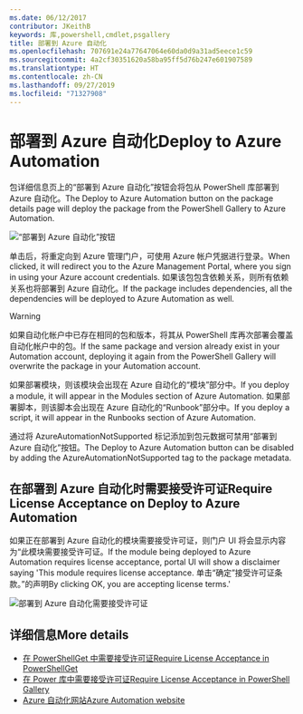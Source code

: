 ```yaml
---
ms.date: 06/12/2017
contributor: JKeithB
keywords: 库,powershell,cmdlet,psgallery
title: 部署到 Azure 自动化
ms.openlocfilehash: 707691e24a77647064e60da0d9a31ad5eece1c59
ms.sourcegitcommit: 4a2cf30351620a58ba95ff5d76b247e601907589
ms.translationtype: HT
ms.contentlocale: zh-CN
ms.lasthandoff: 09/27/2019
ms.locfileid: "71327908"
---
```

# <a name="deploy-to-azure-automation"></a><span data-ttu-id="2f6c5-103">部署到 Azure 自动化</span><span class="sxs-lookup"><span data-stu-id="2f6c5-103">Deploy to Azure Automation</span></span>

<span data-ttu-id="2f6c5-104">包详细信息页上的“部署到 Azure 自动化”按钮会将包从 PowerShell 库部署到 Azure 自动化。</span><span class="sxs-lookup"><span data-stu-id="2f6c5-104">The Deploy to Azure Automation button on the package details page will deploy the package from the PowerShell Gallery to Azure Automation.</span></span>

![“部署到 Azure 自动化”按钮](../../Images/DeployToAzureAutomationButton.png)

<span data-ttu-id="2f6c5-106">单击后，将重定向到 Azure 管理门户，可使用 Azure 帐户凭据进行登录。</span><span class="sxs-lookup"><span data-stu-id="2f6c5-106">When clicked, it will redirect you to the Azure Management Portal, where you sign in using your Azure account credentials.</span></span>
<span data-ttu-id="2f6c5-107">如果该包包含依赖关系，则所有依赖关系也将部署到 Azure 自动化。</span><span class="sxs-lookup"><span data-stu-id="2f6c5-107">If the package includes dependencies, all the dependencies will be deployed to Azure Automation as well.</span></span>

> [!WARNING]
> <span data-ttu-id="2f6c5-108">如果自动化帐户中已存在相同的包和版本，将其从 PowerShell 库再次部署会覆盖自动化帐户中的包。</span><span class="sxs-lookup"><span data-stu-id="2f6c5-108">If the same package and version already exist in your Automation account, deploying it again from the PowerShell Gallery will overwrite the package in your Automation account.</span></span>

<span data-ttu-id="2f6c5-109">如果部署模块，则该模块会出现在 Azure 自动化的“模块”部分中。</span><span class="sxs-lookup"><span data-stu-id="2f6c5-109">If you deploy a module, it will appear in the Modules section of Azure Automation.</span></span>  <span data-ttu-id="2f6c5-110">如果部署脚本，则该脚本会出现在 Azure 自动化的“Runbook”部分中。</span><span class="sxs-lookup"><span data-stu-id="2f6c5-110">If you deploy a script, it will appear in the Runbooks section of Azure Automation.</span></span>

<span data-ttu-id="2f6c5-111">通过将 AzureAutomationNotSupported 标记添加到包元数据可禁用“部署到 Azure 自动化”按钮。</span><span class="sxs-lookup"><span data-stu-id="2f6c5-111">The Deploy to Azure Automation button can be disabled by adding the AzureAutomationNotSupported tag to the package metadata.</span></span>

## <a name="require-license-acceptance-on-deploy-to-azure-automation"></a><span data-ttu-id="2f6c5-112">在部署到 Azure 自动化时需要接受许可证</span><span class="sxs-lookup"><span data-stu-id="2f6c5-112">Require License Acceptance on Deploy to Azure Automation</span></span>

<span data-ttu-id="2f6c5-113">如果正在部署到 Azure 自动化的模块需要接受许可证，则门户 UI 将会显示内容为“此模块需要接受许可证。</span><span class="sxs-lookup"><span data-stu-id="2f6c5-113">If the module being deployed to Azure Automation requires license acceptance, portal UI will show a disclaimer saying 'This module requires license acceptance.</span></span> <span data-ttu-id="2f6c5-114">单击“确定”接受许可证条款。”的声明</span><span class="sxs-lookup"><span data-stu-id="2f6c5-114">By clicking OK, you are accepting license terms.'</span></span>

![部署到 Azure 自动化需要接受许可证](../../Images/DeployToAzureAutomationRequireLicenseAcceptanceDisclaimer.png)

## <a name="more-details"></a><span data-ttu-id="2f6c5-116">详细信息</span><span class="sxs-lookup"><span data-stu-id="2f6c5-116">More details</span></span>

- [<span data-ttu-id="2f6c5-117">在 PowerShellGet 中需要接受许可证</span><span class="sxs-lookup"><span data-stu-id="2f6c5-117">Require License Acceptance in PowerShellGet</span></span>](../../concepts/module-license-acceptance.md)
- [<span data-ttu-id="2f6c5-118">在 Power 库中需要接受许可证</span><span class="sxs-lookup"><span data-stu-id="2f6c5-118">Require License Acceptance in PowerShell Gallery</span></span>](packages-that-require-license-acceptance.md)
- [<span data-ttu-id="2f6c5-119">Azure 自动化网站</span><span class="sxs-lookup"><span data-stu-id="2f6c5-119">Azure Automation website</span></span>](https://azure.microsoft.com/services/automation/)
